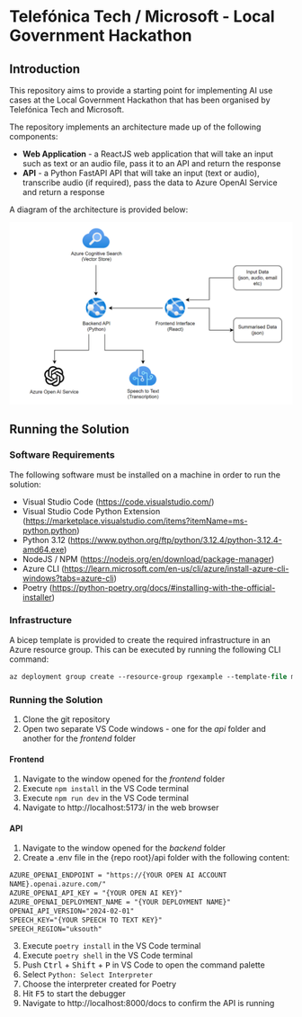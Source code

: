 # Telefónica Tech / Microsoft - Local Government Hackathon

## Introduction

This repository aims to provide a starting point for implementing AI use cases at the Local Government Hackathon that has been organised by Telefónica Tech and Microsoft.

The repository implements an architecture made up of the following components:

- **Web Application** - a ReactJS web application that will take an input such as text or an audio file, pass it to an API and return the response
- **API** - a Python FastAPI API that will take an input (text or audio), transcribe audio (if required), pass the data to Azure OpenAI Service and return a response

A diagram of the architecture is provided below:

![image](docs/images/architecture.png)

## Running the Solution

### Software Requirements

The following software must be installed on a machine in order to run the solution:

- Visual Studio Code (https://code.visualstudio.com/)
- Visual Studio Code Python Extension (https://marketplace.visualstudio.com/items?itemName=ms-python.python)
- Python 3.12 (https://www.python.org/ftp/python/3.12.4/python-3.12.4-amd64.exe)
- NodeJS / NPM (https://nodejs.org/en/download/package-manager)
- Azure CLI (https://learn.microsoft.com/en-us/cli/azure/install-azure-cli-windows?tabs=azure-cli)
- Poetry (https://python-poetry.org/docs/#installing-with-the-official-installer)

### Infrastructure

A bicep template is provided to create the required infrastructure in an Azure resource group. This can be executed by running the following CLI command:

```ps
az deployment group create --resource-group rgexample --template-file main.bicep --parameters councilName='councilNameExample'
```

### Running the Solution

1. Clone the git repository
2. Open two separate VS Code windows - one for the _api_ folder and another for the _frontend_ folder

#### Frontend

1. Navigate to the window opened for the _frontend_ folder
2. Execute `npm install` in the VS Code terminal
3. Execute `npm run dev` in the VS Code terminal
4. Navigate to http://localhost:5173/ in the web browser

#### API

1. Navigate to the window opened for the _backend_ folder
2. Create a .env file in the {repo root}/api folder with the following content:

```
AZURE_OPENAI_ENDPOINT = "https://{YOUR OPEN AI ACCOUNT NAME}.openai.azure.com/"
AZURE_OPENAI_API_KEY = "{YOUR OPEN AI KEY}"
AZURE_OPENAI_DEPLOYMENT_NAME = "{YOUR DEPLOYMENT NAME}"
OPENAI_API_VERSION="2024-02-01"
SPEECH_KEY="{YOUR SPEECH TO TEXT KEY}"
SPEECH_REGION="uksouth"
```

3. Execute `poetry install` in the VS Code terminal
4. Execute `poetry shell` in the VS Code terminal
5. Push <kbd>Ctrl</kbd> + <kbd>Shift</kbd> + <kbd>P</kbd> in VS Code to open the command palette
6. Select `Python: Select Interpreter`
7. Choose the interpreter created for Poetry
8. Hit <kbd>F5</kbd> to start the debugger
9. Navigate to http://localhost:8000/docs to confirm the API is running
